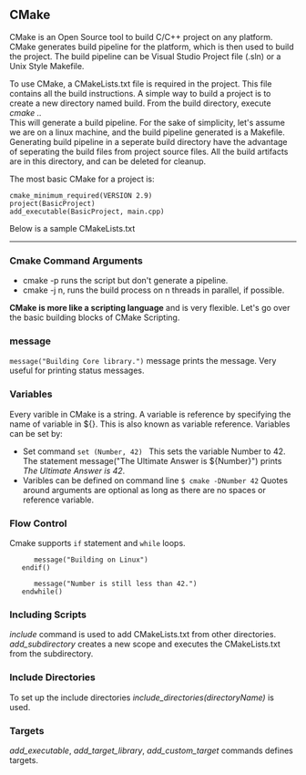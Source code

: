 ## CMake

CMake is an Open Source tool to build C/C++ project on any platform. 
CMake generates build pipeline for the platform, which is then used to build the project.
The build pipeline can be Visual Studio Project file (.sln) or a Unix Style Makefile.

To use CMake, a CMakeLists.txt file is required in the project. This file contains all the build instructions. 
A simple way to build a project is to create a new directory named build. From the build directory, execute *cmake ..*  
This will generate a build pipeline. For the sake of simplicity, let's assume we are on a linux machine, and the build pipeline generated is a Makefile.
Generating build pipeline in a seperate build directory have the advantage of seperating the build files from project source files. 
All the build artifacts are in this directory, and can be deleted for cleanup.

The most basic CMake for a project is:
```
cmake_minimum_required(VERSION 2.9)
project(BasicProject)
add_executable(BasicProject, main.cpp)
```

Below is a sample CMakeLists.txt
* * *

### Cmake Command Arguments
* cmake <CMakeListsDir> -p runs the script but don't generate a pipeline.
* cmake <CMakeListsDir> -j n, runs the build process on n threads in parallel, if possible.

**CMake is more like a scripting language** and is very flexible. Let's go over the basic building blocks of CMake Scripting.

### message
```message("Building Core library.")```
message prints the message. Very useful for printing status messages.

### Variables
Every varible in CMake is a string. A variable is reference by specifying the name of variable in ${}. This is also known as variable reference.
Variables can be set by:
* Set command
  ```set (Number, 42) ```
  This sets the variable Number to 42.
  The statement message("The Ultimate Answer is ${Number}") prints *The Ultimate Answer is 42*.
* Varibles can be defined on command line 
  ```$ cmake -DNumber 42```
Quotes around arguments are optional as long as there are no spaces or reference variable.

### Flow Control
Cmake supports ```if``` statement and ```while``` loops.

```if(Linux)
      message("Building on Linux")
   endif()
``` 

```while(num LESS 42)
      message("Number is still less than 42.")
   endwhile()
```

### Including Scripts
  *include* command is used to add CMakeLists.txt from other directories. 
  *add_subdirectory* creates a new scope and executes the CMakeLists.txt from the subdirectory.

### Include Directories
  To set up the include directories *include_directories(directoryName)* is used.
  
### Targets
  *add_executable*, *add_target_library*, *add_custom_target* commands defines targets.
  
